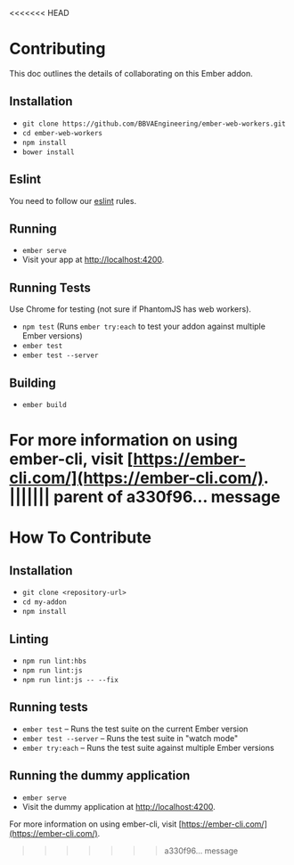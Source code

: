 <<<<<<< HEAD
# Contributing

This doc outlines the details of collaborating on this Ember addon.

## Installation

* `git clone https://github.com/BBVAEngineering/ember-web-workers.git`
* `cd ember-web-workers`
* `npm install`
* `bower install`

## Eslint

You need to follow our [eslint](https://github.com/BBVAEngineering/javascript/tree/master/eslint-config-bbva) rules.

## Running

* `ember serve`
* Visit your app at [http://localhost:4200](http://localhost:4200).

## Running Tests

Use Chrome for testing (not sure if PhantomJS has web workers).

* `npm test` (Runs `ember try:each` to test your addon against multiple Ember versions)
* `ember test`
* `ember test --server`

## Building

* `ember build`

For more information on using ember-cli, visit [https://ember-cli.com/](https://ember-cli.com/).
||||||| parent of a330f96... message
=======
# How To Contribute

## Installation

* `git clone <repository-url>`
* `cd my-addon`
* `npm install`

## Linting

* `npm run lint:hbs`
* `npm run lint:js`
* `npm run lint:js -- --fix`

## Running tests

* `ember test` – Runs the test suite on the current Ember version
* `ember test --server` – Runs the test suite in "watch mode"
* `ember try:each` – Runs the test suite against multiple Ember versions

## Running the dummy application

* `ember serve`
* Visit the dummy application at [http://localhost:4200](http://localhost:4200).

For more information on using ember-cli, visit [https://ember-cli.com/](https://ember-cli.com/).
>>>>>>> a330f96... message
